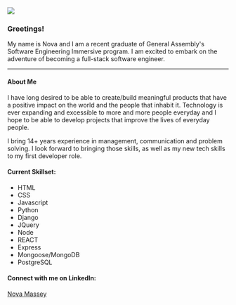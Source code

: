 <div style="width:100%;"><img src = "https://i.imgur.com/AEx0xri.png"></div>

### Greetings! 

My name is Nova and I am a recent graduate of General Assembly's Software Engineering Immersive program.  I am excited to embark on the adventure of becoming a full-stack software engineer. 


---
#### About Me
 I have long desired to be able to create/build meaningful products that have a positive impact on the world and the people that inhabit it. 
 Technology is ever expanding and excessible to more and more people everyday and I hope to be able to develop projects that improve the lives of everyday people.
 
 I bring 14+ years experience in management, communication and problem solving. I look forward to bringing those skills, as well as my new tech skills to my first developer role.

#### Current Skillset:
 * HTML
 * CSS
 * Javascript
 * Python
 * Django
 * JQuery
 * Node
 * REACT
 * Express
 * Mongoose/MongoDB
 * PostgreSQL


<!---
#### Here are some quick links to my deployed projects:

[Gemometry](https://gememotryjewelry.herokuapp.com/)

[Resume Architect](https://resumearchitect.herokuapp.com/) 

[Save the Monarchs](https://mongoose-monarchs.herokuapp.com/)

[WAR](https://novamassey.github.io/WAR/)
--->

#### Connect with me on LinkedIn:
[Nova Massey](https://www.linkedin.com/in/nova-massey)





